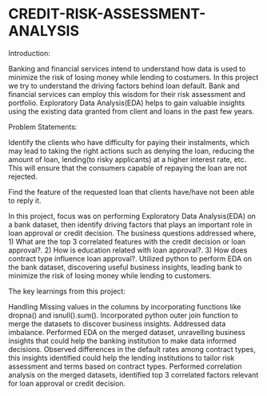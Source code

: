 # CREDIT-RISK-ASSESSMENT-ANALYSIS

Introduction:

Banking and financial services intend to understand how data is used to minimize the risk of losing money while lending to costumers. In this project we try to understand the driving factors behind loan default. Bank and financial services can employ this wisdom for their risk assessment and portfolio.
Exploratory Data Analysis(EDA) helps to gain valuable insights using the existing data granted from client and loans in the past few years.

Problem Statements:

Identify the clients who have difficulty for paying their instalments, which may lead to taking the right actions such as denying the loan, reducing the amount of loan, lending(to risky applicants) at a higher interest rate, etc. This will ensure that the consumers capable of repaying the loan are not rejected.

Find the feature of the requested loan that clients have/have not been able to reply it.

In this project, focus was on performing Exploratory Data Analysis(EDA) on a bank dataset, then identify driving factors that plays an important role in loan approval or credit decision. The business questions addressed where, 1) What are the top 3 correlated features with the credit decision or loan approval?. 2) How is education related with loan approval?. 3) How does contract type influence loan approval?. Utilized python to perform EDA on the bank dataset, discovering useful business insights, leading bank to minimize the risk of losing money while lending to customers.

The key learnings from this project:

Handling Missing values in the columns by incorporating functions like dropna() and isnull().sum().
Incorporated python outer join function to merge the datasets to discover business insights.
Addressed data imbalance.
Performed EDA on the merged dataset, unravelling business insights that could help the banking institution to make data informed decisions.
Observed differences in the default rates among contract types, this insights identified could help the lending institutions to tailor risk assessment and terms based on contract types.
Performed correlation analysis on the merged datasets, identified top 3 correlated factors relevant for loan approval or credit decision.




